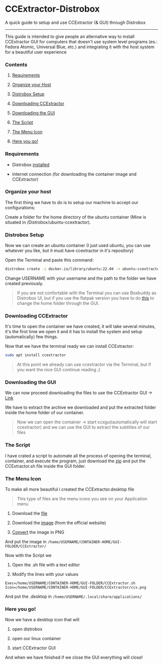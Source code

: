 # CCExtractor-Distrobox

A quick guide to setup and use CCExtractor (&amp; GUI) through Distrobox

---

This guide is intended to give people an alternative way to install CCExtractor GUI for computers that doesn't use system level programs (es.: Fedora Atomic, Universal Blue, etc.) and integrating it with the host system for a beautiful user experience

### Contents

1. [Requirements](#requirements)
  
2. [Organize your Host](#organize-your-host)
  
3. [Distrobox Setup](#distrobox-setup)
  
4. [Downloading CCExtractor](#downloading-ccextractor)
  
5. [Downloading the GUI](#downloading-the-gui)
  
6. [The Script](#the-script)
  
7. [The Menu Icon](#the-menu-icon)
  
8. [Here you go!](#here-you-go)
  

### Requirements

- Distrobox [installed](https://distrobox.it/#distrobox)
  
- Internet connection (for downloading the container image and CCExtractor)
  

### Organize your host

The first thing we have to do is to setup our machine to accept our configurations:

Create a folder for the home directory of the ubuntu container (Mine is situated in /Distrobox/ubuntu-ccextractor).

### Distrobox Setup

Now we can create an ubuntu container (I just used ubuntu, you can use whatever you like, but it must have ccextractor in it's repository)

Open the Terminal and paste this command:

```bash
distrobox create -i docker.io/library/ubuntu:22.04 -n ubuntu-ccextractor -H /home/USERNAME/Distrobox/ubuntu-ccextractor/ --hostname uccex --unshare-all
```

Change USERNAME with your username and the path to the folder we have created previously.

> If you are not confortable with the Terminal you can use Boxbuddy as Distrobox UI, but if you use the flatpak version you have to do [this](https://www.dvlv.co.uk/BoxBuddyRS/tips) to change the home folder through the GUI.

### Downloading CCExtractor

It's time to open the container we have created, it will take several minutes, it's the first time we open it and it has to install the system and setup (automatically) few things.

Now that we have the terminal ready we can install CCExtractor:

```bash
sudo apt install ccextractor
```

> At this point we already can use ccextractor via the Terminal, but if you want the nice GUI continue reading ;)

### Downloading the GUI

We can now proceed downloading the files to use the CCExtractor GUI -> [Link](https://github.com/CCExtractor/ccextractorfluttergui/releases)

We have to extract the archive we downloaded and put the extracted folder inside the home folder of our container.

> Now we can open the container -> start ccxgui(automatically will start ccextractor) and we can use the GUI to extract the subtitles of our files

### The Script

I have crated a script to automate all the process of opening the terminal, container, and execute the program, just download the [zip]() and put the CCExtractor.sh file inside the GUI folder.

### The Menu Icon

To make all more beautiful i created the CCExtractor.desktop file

> This type of files are the menu icons you see on your Application menu

1. Download the [file]()
  
2. Download the [image](https://ccextractor.org/images/ccx.svg) (from the official website)
  
3. [Convert](https://cloudconvert.com/svg-to-png) the image in PNG
  

And put the image in `/home/USERNAME/CONTAINER-HOME/GUI-FOLDER/CCExtractor/`

Now with the Script we

1. Open the .sh file with a text editor
  
2. Modify the lines with your values
  

```
Exec=/home/USERNAME/CONTAINER-HOME/GUI-FOLDER/CCExtractor.sh
Icon=/home/USERNAME/CONTAINER-HOME/GUI-FOLDER/CCExtractor/ccx.png
```

And put the .desktop in `/home/USERNAME/.local/share/applications/`

### Here you go!

Now we have a desktop icon that will

1. open distrobox
  
2. open our linux container
  
3. start CCExtractor GUI
  

And when we have finished if we close the GUI everything will close!
